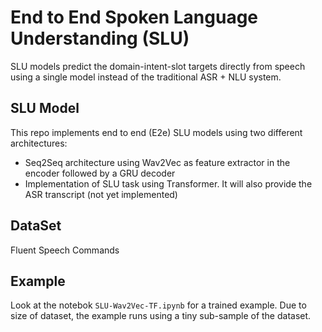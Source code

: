 # End to End Spoken Language Understanding (SLU)
SLU models predict the domain-intent-slot targets directly from speech using a single model instead of the traditional ASR + NLU system.
## SLU Model
This repo implements end to end (E2e) SLU models using two different architectures:
* Seq2Seq architecture using Wav2Vec as feature extractor in the encoder followed by a GRU decoder
* Implementation of SLU task using Transformer. It will also provide the ASR transcript (not yet implemented)
## DataSet
Fluent Speech Commands
## Example
Look at the notebok `SLU-Wav2Vec-TF.ipynb` for a trained example. Due to size of dataset, the example runs using a tiny sub-sample of the dataset. 
